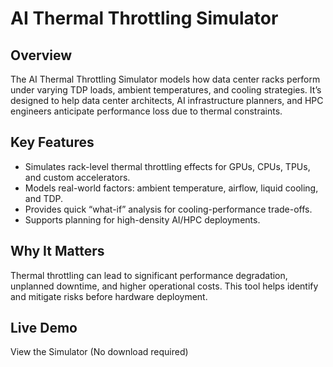 # AI Thermal Throttling Simulator
## Overview
The AI Thermal Throttling Simulator models how data center racks perform under varying TDP loads, ambient temperatures, and cooling strategies. It’s designed to help data center architects, AI infrastructure planners, and HPC engineers anticipate performance loss due to thermal constraints.

## Key Features
* Simulates rack-level thermal throttling effects for GPUs, CPUs, TPUs, and custom accelerators.
* Models real-world factors: ambient temperature, airflow, liquid cooling, and TDP.
* Provides quick “what-if” analysis for cooling-performance trade-offs.
* Supports planning for high-density AI/HPC deployments.

## Why It Matters
Thermal throttling can lead to significant performance degradation, unplanned downtime, and higher operational costs. This tool helps identify and mitigate risks before hardware deployment.

## Live Demo
View the Simulator (No download required)
